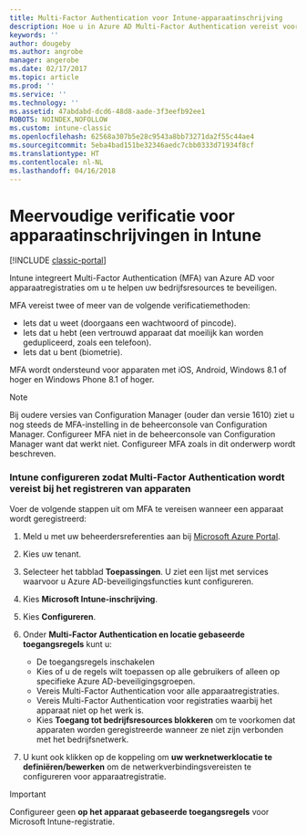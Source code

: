 ```yaml
---
title: Multi-Factor Authentication voor Intune-apparaatinschrijving
description: Hoe u in Azure AD Multi-Factor Authentication vereist voor apparaatregistratie.
keywords: ''
author: dougeby
ms.author: angrobe
manager: angerobe
ms.date: 02/17/2017
ms.topic: article
ms.prod: ''
ms.service: ''
ms.technology: ''
ms.assetid: 47abdabd-dcd6-48d8-aade-3f3eefb92ee1
ROBOTS: NOINDEX,NOFOLLOW
ms.custom: intune-classic
ms.openlocfilehash: 62568a307b5e28c9543a8bb73271da2f55c44ae4
ms.sourcegitcommit: 5eba4bad151be32346aedc7cbb0333d71934f8cf
ms.translationtype: HT
ms.contentlocale: nl-NL
ms.lasthandoff: 04/16/2018
---
```

# <a name="multi-factor-authentication-for-intune-device-enrollments"></a>Meervoudige verificatie voor apparaatinschrijvingen in Intune

[!INCLUDE [classic-portal](../includes/classic-portal.md)]

Intune integreert Multi-Factor Authentication (MFA) van Azure AD voor apparaatregistraties om u te helpen uw bedrijfsresources te beveiligen.

MFA vereist twee of meer van de volgende verificatiemethoden: 

- Iets dat u weet (doorgaans een wachtwoord of pincode).
- Iets dat u hebt (een vertrouwd apparaat dat moeilijk kan worden gedupliceerd, zoals een telefoon).
- Iets dat u bent (biometrie).

MFA wordt ondersteund voor apparaten met iOS, Android, Windows 8.1 of hoger en Windows Phone 8.1 of hoger.

> [!NOTE]
> Bij oudere versies van Configuration Manager (ouder dan versie 1610) ziet u nog steeds de MFA-instelling in de beheerconsole van Configuration Manager. Configureer MFA niet in de beheerconsole van Configuration Manager want dat werkt niet. Configureer MFA zoals in dit onderwerp wordt beschreven.

### <a name="configure-intune-to-require-multi-factor-authentication-at-device-enrollment"></a>Intune configureren zodat Multi-Factor Authentication wordt vereist bij het registreren van apparaten
Voer de volgende stappen uit om MFA te vereisen wanneer een apparaat wordt geregistreerd:

1. Meld u met uw beheerdersreferenties aan bij [Microsoft Azure Portal](https://manage.windowsazure.com).
2. Kies uw tenant.
2. Selecteer het tabblad **Toepassingen**. U ziet een lijst met services waarvoor u Azure AD-beveiligingsfuncties kunt configureren.
3. Kies **Microsoft Intune-inschrijving**.
4. Kies **Configureren**. 
5. Onder **Multi-Factor Authentication en locatie gebaseerde toegangsregels** kunt u:
    
    -  De toegangsregels inschakelen
    -  Kies of u de regels wilt toepassen op alle gebruikers of alleen op specifieke Azure AD-beveiligingsgroepen.
    -  Vereis Multi-Factor Authentication voor alle apparaatregistraties.
    -  Vereis Multi-Factor Authentication voor registraties waarbij het apparaat niet op het werk is.
    -  Kies **Toegang tot bedrijfsresources blokkeren** om te voorkomen dat apparaten worden geregistreerde wanneer ze niet zijn verbonden met het bedrijfsnetwerk. 
4. U kunt ook klikken op de koppeling om **uw werknetwerklocatie te definiëren/bewerken** om de netwerkverbindingsvereisten te configureren voor apparaatregistratie.

> [!IMPORTANT]
> 
> Configureer geen **op het apparaat gebaseerde toegangsregels** voor Microsoft Intune-registratie.
